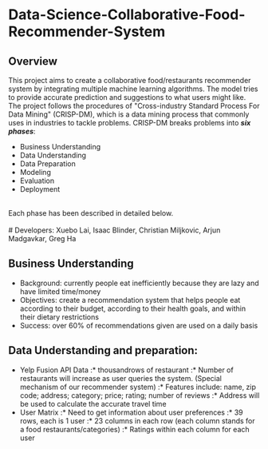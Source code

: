 # Data-Science-Collaborative-Food-Recommender-System

## Overview

This project aims to create a collaborative food/restaurants recommender system by integrating multiple machine learning algorithms. The model tries to provide accurate prediction and suggestions to what users might like. 
<br>
The project follows the procedures of "Cross-industry Standard Process For Data Mining" (CRISP-DM), which is a data mining process that commonly uses in industries to tackle problems. CRISP-DM breaks problems into ___six phases___: 
* Business Understanding
* Data Understanding
* Data Preparation
* Modeling
* Evaluation
* Deployment
<br>
Each phase has been described in detailed below.
<br>
<br>
# Developers:
Xuebo Lai, Isaac Blinder, Christian Miljkovic, Arjun Madgavkar, Greg Ha
<br>

## Business Understanding

* Background: currently people eat inefficiently because they are lazy and have limited time/money
* Objectives: create a recommendation system that helps people eat according to their budget, according to their health goals, and within their dietary restrictions
* Success: over 60% of recommendations given are used on a daily basis

## Data Understanding and preparation:
* Yelp Fusion API Data
    :* thousandrows of restaurant 
    :* Number of restaurants will increase as user queries the system. (Special  mechanism of our recommender system)
    :* Features include: name, zip code; address; category; price; rating; number of reviews 
    :* Address will be used to calculate the accurate travel time
* User Matrix
    :* Need to get information about user preferences
    :* 39 rows, each is 1 user
    :* 23 columns in each row (each column stands for a food restaurants/categories)
    :* Ratings within each column for each user

